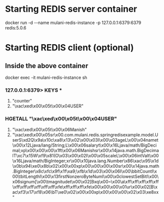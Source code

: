 # Starting REDIS server container
 docker run -d --name mulani-redis-instance -p 127.0.0.1:6379:6379 redis:5.0.6
 
# Starting REDIS client (optional)
## Inside the above container
docker exec -it mulani-redis-instance sh

### 127.0.0.1:6379> KEYS *
   1) "counter"
   2) "\xac\xed\x00\x05t\x00\x04USER"

### HGETALL "\xac\xed\x00\x05t\x00\x04USER"
1) "\xac\xed\x00\x05t\x00\x06Manish"
2) "\xac\xed\x00\x05sr\x00.com.mulani.redis.springredisexample.model.UserS\xd2Q\x9a\x10c\xa8\x13\x02\x00\x03I\x00\x03ageL\x00\x04namet\x00\x12Ljava/lang/String;L\x00\x06salaryt\x00\x16Ljava/math/BigDecimal;xp\x00\x00\x00\x1ft\x00\x06Manishsr\x00\x14java.math.BigDecimalT\xc7\x15W\xf9\x81(O\x03\x00\x02I\x00\x05scaleL\x00\x06intValt\x00\x16Ljava/math/BigInteger;xr\x00\x10java.lang.Number\x86\xac\x95\x1d\x0b\x94\xe0\x8b\x02\x00\x00xp\x00\x00\x00\x00sr\x00\x14java.math.BigInteger\x8c\xfc\x9f\x1f\xa9;\xfb\x1d\x03\x00\x06I\x00\bbitCountI\x00\tbitLengthI\x00\x13firstNonzeroByteNumI\x00\x0clowestSetBitI\x00\x06signum[\x00\tmagnitudet\x00\x02[Bxq\x00~\x00\a\xff\xff\xff\xff\xff\xff\xff\xff\xff\xff\xff\xfe\xff\xff\xff\xfe\x00\x00\x00\x01ur\x00\x02[B\xac\xf3\x17\xf8\x06\bT\xe0\x02\x00\x00xp\x00\x00\x00\x02\x03\xe8xx"

